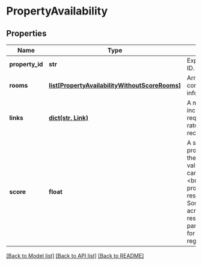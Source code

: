 # PropertyAvailability

## Properties
Name | Type | Description | Notes
------------ | ------------- | ------------- | -------------
**property_id** | **str** | Expedia property ID. | 
**rooms** | [**list[PropertyAvailabilityWithoutScoreRooms]**](PropertyAvailabilityWithoutScoreRooms.md) | Array of objects containing room information. | 
**links** | [**dict(str, Link)**](Link.md) | A map of links, including links to request additional rates and recommendations. | [optional] 
**score** | **float** | A score to sort properties where the higher the value the better. It can be used to:&lt;br&gt; * Sort the properties on the response&lt;br&gt; * Sort properties across multiple responses in parallel searches for large regions&lt;br&gt; | [optional] 

[[Back to Model list]](../README.md#documentation-for-models) [[Back to API list]](../README.md#documentation-for-api-endpoints) [[Back to README]](../README.md)


